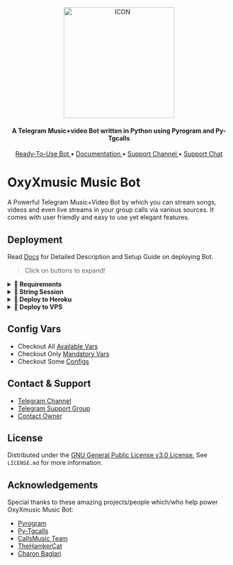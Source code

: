 <p align="center"><img src="https://github.com/OxyXmusic/Oxyyy/blob/master/Utils/icon.gif" alt="ICON" width="250" height="250"/></p>

<h4 align="center">
    A Telegram Music+video Bot written in Python using Pyrogram and Py-Tgcalls 
</h4>
<p align="center">
    <a href="https://t.me/OxyXmusicRobot"> Ready-To-Use Bot </a> •
    <a href="https://notreallyshikhar.gitbook.io/OxyXmusicmusicbot/about/getting-started"> Documentation </a> •
    <a href="https://t.me/OfficialOxyXmusic"> Support Channel </a> •
    <a href="https://t.me/OxyXmusicSupport"> Support Chat </a> 
</p>
    
# OxyXmusic Music Bot
A Powerful Telegram Music+Video Bot by which you can stream songs, videos and even live streams in your group calls via various sources. It comes with  user friendly and easy to use yet elegant features.

## Deployment
Read [Docs](https://notreallyshikhar.gitbook.io/OxyXmusicmusicbot/deployment/requirements) for Detailed Description and Setup Guide on deploying Bot.

> Click on buttons to expand!
<details>
<summary><b>🔗 Requirements</b></summary>
<br>
    
- [Python3.9](https://www.python.org/downloads/release/python-390/)
- [Telegram API Key](https://docs.pyrogram.org/intro/setup#api-keys)
- [Telegram Bot Token](https://t.me/botfather)
- [MongoDB URI](https://telegra.ph/How-To-get-Mongodb-URI-04-06)
- [Pyrogram String Session](https://notreallyshikhar.gitbook.io/OxyXmusicmusicbot/deployment/string-session)
    
</details>

<details>
<summary><b>🔗 String Session</b></summary>
<br>
    
> You'll need a [API_ID](https://notreallyshikhar.gitbook.io/OxyXmusicmusicbot/vars/mandatory-vars#1.-api_id) & [API_HASH](https://notreallyshikhar.gitbook.io/OxyXmusicmusicbot/vars/mandatory-vars#2.-api_hash) in order to generate pyrogram session. 
> Always remeber to use good API combo else your account could be deleted.

<h4> Generate Session via Repl: </h4>    
<p><a href="https://replit.com/@NotReallyShikhar/OxyXmusic-Music-String-Gen"><img src="https://img.shields.io/badge/Generate%20On%20Repl-blueviolet?style=for-the-badge&logo=appveyor" width="200""/></a></p>

<h4> Generate Session via Telegram StringGen Bot: </h4>    
<p><a href="https://t.me/OxyXmusicStringBot"><img src="https://img.shields.io/badge/TG%20String%20Gen%20Bot-blueviolet?style=for-the-badge&logo=appveyor" width="200""/></a></p>
    
</details>

<details>
<summary><b>🔗 Deploy to Heroku</b></summary>
<br>

> Heroku has two vars[ HEROKU_API_KEY & HEROKU_APP_NAME ] for Updater to work. 
> By setting those two vars you can get logs of your heroku app, set var, edit var, delete vars , check dyno usage and update bot. 
> Those two vars are not Mandatory! You can leave them blank too. 
    
<h4>Click the button below to deploy OxyXmusic on Heroku!</h4>    
<p><a href="https://vegetaxd.me/OxyXmusic"><img src="https://img.shields.io/badge/Deploy%20To%20Heroku-blueviolet?style=for-the-badge&logo=heroku" width="200""/></a></p>
    
</details>

<details>
<summary><b>🔗 Deploy to VPS</b></summary>
<br>

> Checkout [Docs](https://notreallyshikhar.gitbook.io/OxyXmusicmusicbot/deployment/local-hosting-or-vps) for Detailed Explanation on VPS Deploy


```console
shikhar@MacBook~ $ git clone https://github.com/OxyXmusic/Oxyyy
shikhar@MacBook~ $ cd OxyXmusicMusicBot
shikhar@MacBook~ $ pip3 install -U -r requirements.txt
shikhar@MacBook~ $ cp sample.env .env
```
> Edit .env with your values and then start bot with
```console
shikhar@MacBook~ $ bash start
```

> Not Getting VPS Method? [Watch Tutorial](https://t.me/OfficialOxyXmusic/2275)
</details>

## Config Vars

- Checkout All [Available Vars](https://notreallyshikhar.gitbook.io/OxyXmusicmusicbot/vars/available-vars)
- Checkout Only [Mandatory Vars](https://notreallyshikhar.gitbook.io/OxyXmusicmusicbot/vars/mandatory-vars)
- Checkout Some [Configs](https://notreallyshikhar.gitbook.io/OxyXmusicmusicbot/setup-config/config)

## Contact & Support

- [Telegram Channel](https://t.me/OfficialOxyXmusic)
- [Telegram Support Group](https://t.me/OfficialOxyXmusicSupport)
- [Contact Owner](https://t.me/NotReallyShikhar)


## License

Distributed under the [GNU General Public License v3.0 License.](https://github.com/OxyXmusic/Oxyyy/blob/main/LICENSE) See `LICENSE.md` for more information.

## Acknowledgements

Special thanks to these amazing projects/people which/who help power OxyXmusic Music Bot:

- [Pyrogram](https://github.com/pyrogram/pyrogram)
- [Py-Tgcalls](https://github.com/pytgcalls/pytgcalls)
- [CallsMusic Team](https://github.com/Callsmusic)
- [TheHamkerCat](https://github.com/TheHamkerCat)
- [Charon Baglari](https://github.com/XCBv021)
